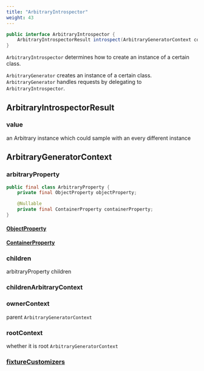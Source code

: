 ```yaml
---
title: "ArbitraryIntrospector"
weight: 43
---
```

```java
public interface ArbitraryIntrospector {
	ArbitraryIntrospectorResult introspect(ArbitraryGeneratorContext context);
}
```
`ArbitraryIntrospector` determines how to create an instance of a certain class. 

`ArbitraryGenerator` creates an instance of a certain class.
`ArbitraryGenerator` handles requests by delegating to `ArbitraryIntrospector`.

## ArbitraryIntrospectorResult

### value
an Arbitrary instance which could sample with an every different instance 

## ArbitraryGeneratorContext
### arbitraryProperty
```java
public final class ArbitraryProperty {
	private final ObjectProperty objectProperty;

	@Nullable
	private final ContainerProperty containerProperty;
}
```
#### [ObjectProperty](/ObjectProperty)

#### [ContainerProperty](/containerproperty)

### children
arbitraryProperty children 

### childrenArbitraryContext

### ownerContext
parent `ArbitraryGeneratorContext`

### rootContext
whether it is root `ArbitraryGeneratorContext` 

### [fixtureCustomizers](/fixturecustomizer)
